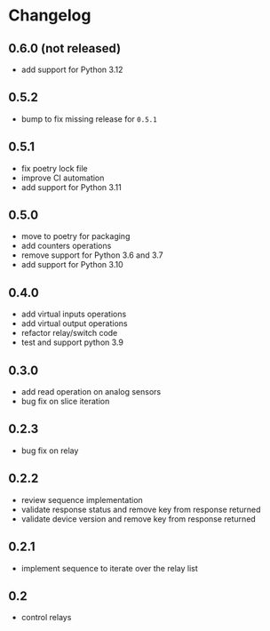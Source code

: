 # Changelog

## 0.6.0 (not released)

- add support for Python 3.12

## 0.5.2

- bump to fix missing release for `0.5.1`

## 0.5.1

- fix poetry lock file
- improve CI automation
- add support for Python 3.11

## 0.5.0

- move to poetry for packaging
- add counters operations
- remove support for Python 3.6 and 3.7
- add support for Python 3.10

## 0.4.0

- add virtual inputs operations
- add virtual output operations
- refactor relay/switch code
- test and support python 3.9

## 0.3.0

- add read operation on analog sensors
- bug fix on slice iteration

## 0.2.3

- bug fix on relay

## 0.2.2

- review sequence implementation
- validate response status and remove key from response returned
- validate device version and remove key from response returned

## 0.2.1

- implement sequence to iterate over the relay list

## 0.2

- control relays
